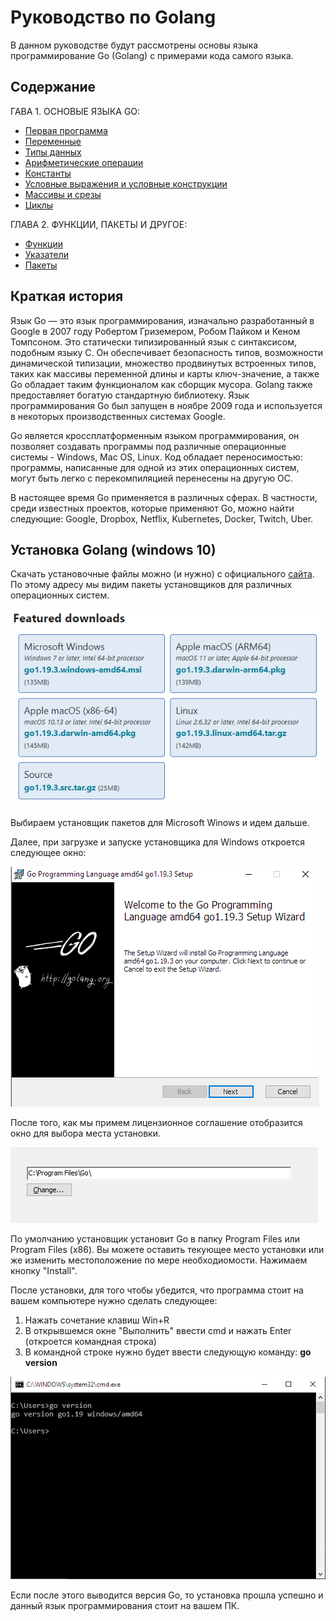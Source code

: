 # Руководство по Golang

В данном руководстве будут рассмотрены основы языка программирование Go (Golang) с примерами кода самого языка.

## Содержание

ГАВА 1. ОСНОВЫЕ ЯЗЫКА GO:

- [Первая программа](chapter_1/firstProg.md)
- [Переменные](chapter_1/var.md)
- [Типы данных](chapter_1/typeOf.md)
- [Арифметические операции](chapter_1/arith.md)
- [Константы](chapter_1/const.md)
- [Условные выражения и условные конструкции](chapter_1/condit.md)
- [Массивы и срезы](chapter_1/array.md)
- [Циклы](chapter_1/cicle.md)

ГЛАВА 2. ФУНКЦИИ, ПАКЕТЫ И ДРУГОЕ:

- [Функции](chapter_2/function.md)
- [Указатели](chapter_2/pointers.md)
- [Пакеты](chapter_2/packages.md)

## Краткая история

Язык Go — это язык программирования, изначально разработанный в Google в 2007 году Робертом Гриземером, Робом Пайком и Кеном Томпсоном. Это статически типизированный язык с синтаксисом, подобным языку C. Он обеспечивает безопасность типов, возможности динамической типизации, множество продвинутых встроенных типов, таких как массивы переменной длины и карты ключ-значение, а также Go обладает таким функционалом как сборщик мусора. Golang также предоставляет богатую стандартную библиотеку. Язык программирования Go был запущен в ноябре 2009 года и используется в некоторых производственных системах Google.

Go является кроссплатформенным языком программирования, он позволяет создавать программы под различные операционные системы - Windows, Mac OS, Linux. Код обладает переносимостью: программы, написанные для одной из этих операционных систем, могут быть легко с перекомпиляцией перенесены на другую ОС.

В настоящее время Go применяется в различных сферах. В частности, среди известных проектов, которые применяют Go, можно найти следующие: Google, Dropbox, Netflix, Kubernetes, Docker, Twitch, Uber.

## Установка Golang (windows 10)

Скачать установочные файлы можно (и нужно) с официального [сайта](https://go.dev/dl/). По этому адресу мы видим пакеты установщиков для различных операционных систем.

![](src/GolangDownloads.png)

Выбираем установщик пакетов для Microsoft Winows и идем дальше.

Далее, при загрузке и запуске установщика для Windows откроется следующее окно:

![](src/DownloadStep1.png)

После того, как мы примем лицензионное соглашение отобразится окно для выбора места установки.

![](src/DownloadStep2.png)

По умолчанию установщик установит Go в папку Program Files или Program Files (x86). Вы можете оставить текующее место установки или же изменить местоположение по мере необходиомости. Нажимаем кнопку "Install".

После установки, для того чтобы убедится, что программа стоит на вашем компьютере нужно сделать следующее:

1. Нажать сочетание клавиш Win+R
2. В открывшемся окне "Выполнить" ввести cmd и нажать Enter (откроется командная строка)
3. В командной строке нужно будет ввести следующую команду: **go version**

![](src/DownloadStep3.png)

Если после этого выводится версия Go, то установка прошла успешно и данный язык программирования стоит на вашем ПК.
